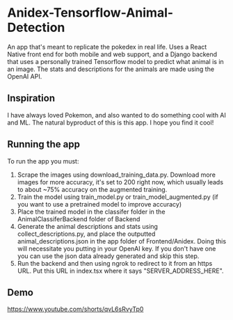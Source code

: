 # Anidex-Tensorflow-Animal-Detection
 An app that's meant to replicate the pokedex in real life. Uses a React Native front end for both mobile and web support, and a Django backend that uses a personally trained Tensorflow model to predict what animal is in an image. The stats and descriptions for the animals are made using the OpenAI API.

## Inspiration
I have always loved Pokemon, and also wanted to do something cool with AI and ML. The natural byproduct of this is this app. I hope you find it cool!

## Running the app
To run the app you must:
1. Scrape the images using download_training_data.py. Download more images for more accuracy, it's set to 200 right now, which usually leads to about ~75% accuracy on the augmented training.
2. Train the model using train_model.py or train_model_augmented.py (if you want to use a pretrained model to improve accuracy)
3. Place the trained model in the classifer folder in the AnimalClassiferBackend folder of Backend
3. Generate the animal descriptions and stats using collect_descriptions.py, and place the outputted animal_descriptions.json in the app folder of Frontend/Anidex. Doing this will necessitate you putting in your OpenAI key. If you don't have one you can use the json data already generated and skip this step.
4. Run the backend and then using ngrok to redirect to it from an https URL. Put this URL in index.tsx where it says "SERVER_ADDRESS_HERE".

## Demo
https://www.youtube.com/shorts/qvL6sRvyTp0
